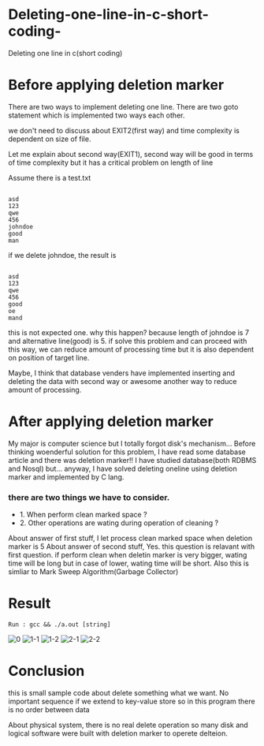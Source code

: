 # Deleting-one-line-in-c-short-coding-
Deleting one line in c(short coding)

# Before applying deletion marker
There are two ways to implement deleting one line.
There are two goto statement which is implemented two ways each other.

we don't need to discuss about EXIT2(first way) and time complexity is dependent on size of file. 

Let me explain about second way(EXIT1), second way will be good in terms of time complexity but it has a critical problem on length of line

Assume there is a test.txt
<pre><code>
asd
123
qwe
456
johndoe
good
man
</code></pre>

if we delete johndoe, the result is 
<pre><code>
asd
123
qwe
456
good
oe
mand
</code></pre>
this is not expected one. why this happen? because length of johndoe is 7 and alternative line(good) is 5.
if solve this problem and can proceed with this way, we can reduce amount of processing time but it is also dependent on position of target line.

Maybe, I think that database venders have implemented inserting and deleting the data with second way or awesome another way to reduce amount of processing.

# After applying deletion marker
My major is computer science but I totally forgot disk's mechanism...
Before thinking woenderful solution for this problem, I have read some database article and there was deletion marker!!
I have studied database(both RDBMS and Nosql) but... anyway, I have solved deleting oneline using deletion marker and implemented by C lang.

### there are two things we have to consider.
<ul>
  <li>1. When perform clean marked space ?  </li>
  <li>2. Other operations are wating during operation of cleaning ? </li>
</ul>

About answer of first stuff, I let process clean marked space when deletion marker is 5
About answer of second stuff, Yes. this question is relavant with first question. if perform clean when deletin marker is very bigger, wating time will be long but in case of lower, wating time will be short. 
Also this is simliar to Mark Sweep Algorithm(Garbage Collector)


# Result

```
Run : gcc && ./a.out [string]
```
![0](https://user-images.githubusercontent.com/12508269/52531921-25744d00-2d60-11e9-9691-31d69b26172c.png)
![1-1](https://user-images.githubusercontent.com/12508269/52531840-31134400-2d5f-11e9-9071-a9a56dc7bbfb.png)
![1-2](https://user-images.githubusercontent.com/12508269/52531873-ae3eb900-2d5f-11e9-9139-2a5fe70518b4.png)
![2-1](https://user-images.githubusercontent.com/12508269/52531874-ae3eb900-2d5f-11e9-9bad-6baa6910f53c.png)
![2-2](https://user-images.githubusercontent.com/12508269/52531876-ae3eb900-2d5f-11e9-95e4-3ef3649057a4.png)


# Conclusion
this is small sample code about delete something what we want.
No important sequence if we extend to key-value store so in this program there is no order between data

About physical system, there is no real delete operation so many disk and logical software were built with deletion marker to operete delteion.
